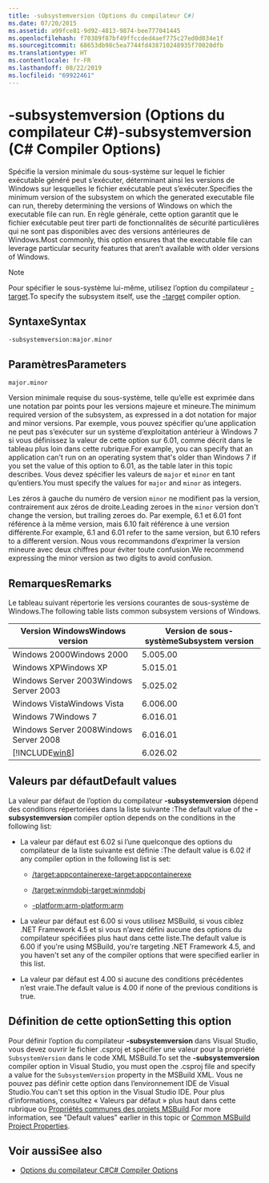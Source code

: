```yaml
---
title: -subsystemversion (Options du compilateur C#)
ms.date: 07/20/2015
ms.assetid: a99fce81-9d92-4813-9874-bee777041445
ms.openlocfilehash: f70389f87bf49ffccded4aef775c27ed0d034e1f
ms.sourcegitcommit: 68653db98c5ea7744fd438710248935f70020dfb
ms.translationtype: HT
ms.contentlocale: fr-FR
ms.lasthandoff: 08/22/2019
ms.locfileid: "69922461"
---
```

# <a name="-subsystemversion-c-compiler-options"></a><span data-ttu-id="acdc9-102">-subsystemversion (Options du compilateur C#)</span><span class="sxs-lookup"><span data-stu-id="acdc9-102">-subsystemversion (C# Compiler Options)</span></span>

<span data-ttu-id="acdc9-103">Spécifie la version minimale du sous-système sur lequel le fichier exécutable généré peut s’exécuter, déterminant ainsi les versions de Windows sur lesquelles le fichier exécutable peut s’exécuter.</span><span class="sxs-lookup"><span data-stu-id="acdc9-103">Specifies the minimum version of the subsystem on which the generated executable file can run, thereby determining the versions of Windows on which the executable file can run.</span></span> <span data-ttu-id="acdc9-104">En règle générale, cette option garantit que le fichier exécutable peut tirer parti de fonctionnalités de sécurité particulières qui ne sont pas disponibles avec des versions antérieures de Windows.</span><span class="sxs-lookup"><span data-stu-id="acdc9-104">Most commonly, this option ensures that the executable file can leverage particular security features that aren’t available with older versions of Windows.</span></span>

> [!NOTE]
> <span data-ttu-id="acdc9-105">Pour spécifier le sous-système lui-même, utilisez l’option du compilateur [-target](./target-compiler-option.md).</span><span class="sxs-lookup"><span data-stu-id="acdc9-105">To specify the subsystem itself, use the [-target](./target-compiler-option.md) compiler option.</span></span>

## <a name="syntax"></a><span data-ttu-id="acdc9-106">Syntaxe</span><span class="sxs-lookup"><span data-stu-id="acdc9-106">Syntax</span></span>

```console
-subsystemversion:major.minor
```

## <a name="parameters"></a><span data-ttu-id="acdc9-107">Paramètres</span><span class="sxs-lookup"><span data-stu-id="acdc9-107">Parameters</span></span>

`major.minor`

<span data-ttu-id="acdc9-108">Version minimale requise du sous-système, telle qu’elle est exprimée dans une notation par points pour les versions majeure et mineure.</span><span class="sxs-lookup"><span data-stu-id="acdc9-108">The minimum required version of the subsystem, as expressed in a dot notation for major and minor versions.</span></span> <span data-ttu-id="acdc9-109">Par exemple, vous pouvez spécifier qu’une application ne peut pas s’exécuter sur un système d’exploitation antérieur à Windows 7 si vous définissez la valeur de cette option sur 6.01, comme décrit dans le tableau plus loin dans cette rubrique.</span><span class="sxs-lookup"><span data-stu-id="acdc9-109">For example, you can specify that an application can't run on an operating system that's older than Windows 7 if you set the value of this option to 6.01, as the table later in this topic describes.</span></span> <span data-ttu-id="acdc9-110">Vous devez spécifier les valeurs de `major` et `minor` en tant qu’entiers.</span><span class="sxs-lookup"><span data-stu-id="acdc9-110">You must specify the values for `major` and `minor` as integers.</span></span>

<span data-ttu-id="acdc9-111">Les zéros à gauche du numéro de version `minor` ne modifient pas la version, contrairement aux zéros de droite.</span><span class="sxs-lookup"><span data-stu-id="acdc9-111">Leading zeroes in the `minor` version don't change the version, but trailing zeroes do.</span></span> <span data-ttu-id="acdc9-112">Par exemple, 6.1 et 6.01 font référence à la même version, mais 6.10 fait référence à une version différente.</span><span class="sxs-lookup"><span data-stu-id="acdc9-112">For example, 6.1 and 6.01 refer to the same version, but 6.10 refers to a different version.</span></span> <span data-ttu-id="acdc9-113">Nous vous recommandons d’exprimer la version mineure avec deux chiffres pour éviter toute confusion.</span><span class="sxs-lookup"><span data-stu-id="acdc9-113">We recommend expressing the minor version as two digits to avoid confusion.</span></span>

## <a name="remarks"></a><span data-ttu-id="acdc9-114">Remarques</span><span class="sxs-lookup"><span data-stu-id="acdc9-114">Remarks</span></span>

<span data-ttu-id="acdc9-115">Le tableau suivant répertorie les versions courantes de sous-système de Windows.</span><span class="sxs-lookup"><span data-stu-id="acdc9-115">The following table lists common subsystem versions of Windows.</span></span>

|<span data-ttu-id="acdc9-116">Version Windows</span><span class="sxs-lookup"><span data-stu-id="acdc9-116">Windows version</span></span>|<span data-ttu-id="acdc9-117">Version de sous-système</span><span class="sxs-lookup"><span data-stu-id="acdc9-117">Subsystem version</span></span>|
|---------------------|-----------------------|
|<span data-ttu-id="acdc9-118">Windows 2000</span><span class="sxs-lookup"><span data-stu-id="acdc9-118">Windows 2000</span></span>|<span data-ttu-id="acdc9-119">5.00</span><span class="sxs-lookup"><span data-stu-id="acdc9-119">5.00</span></span>|
|<span data-ttu-id="acdc9-120">Windows XP</span><span class="sxs-lookup"><span data-stu-id="acdc9-120">Windows XP</span></span>|<span data-ttu-id="acdc9-121">5.01</span><span class="sxs-lookup"><span data-stu-id="acdc9-121">5.01</span></span>|
|<span data-ttu-id="acdc9-122">Windows Server 2003</span><span class="sxs-lookup"><span data-stu-id="acdc9-122">Windows Server 2003</span></span>|<span data-ttu-id="acdc9-123">5.02</span><span class="sxs-lookup"><span data-stu-id="acdc9-123">5.02</span></span>|
|<span data-ttu-id="acdc9-124">Windows Vista</span><span class="sxs-lookup"><span data-stu-id="acdc9-124">Windows Vista</span></span>|<span data-ttu-id="acdc9-125">6.00</span><span class="sxs-lookup"><span data-stu-id="acdc9-125">6.00</span></span>|
|<span data-ttu-id="acdc9-126">Windows 7</span><span class="sxs-lookup"><span data-stu-id="acdc9-126">Windows 7</span></span>|<span data-ttu-id="acdc9-127">6.01</span><span class="sxs-lookup"><span data-stu-id="acdc9-127">6.01</span></span>|
|<span data-ttu-id="acdc9-128">Windows Server 2008</span><span class="sxs-lookup"><span data-stu-id="acdc9-128">Windows Server 2008</span></span>|<span data-ttu-id="acdc9-129">6.01</span><span class="sxs-lookup"><span data-stu-id="acdc9-129">6.01</span></span>|
|[!INCLUDE[win8](~/includes/win8-md.md)]|<span data-ttu-id="acdc9-130">6.02</span><span class="sxs-lookup"><span data-stu-id="acdc9-130">6.02</span></span>|

## <a name="default-values"></a><span data-ttu-id="acdc9-131">Valeurs par défaut</span><span class="sxs-lookup"><span data-stu-id="acdc9-131">Default values</span></span>

<span data-ttu-id="acdc9-132">La valeur par défaut de l’option du compilateur **-subsystemversion** dépend des conditions répertoriées dans la liste suivante :</span><span class="sxs-lookup"><span data-stu-id="acdc9-132">The default value of the **-subsystemversion** compiler option depends on the conditions in the following list:</span></span>

- <span data-ttu-id="acdc9-133">La valeur par défaut est 6.02 si l’une quelconque des options du compilateur de la liste suivante est définie :</span><span class="sxs-lookup"><span data-stu-id="acdc9-133">The default value is 6.02 if any compiler option in the following list is set:</span></span>

  - [<span data-ttu-id="acdc9-134">/target:appcontainerexe</span><span class="sxs-lookup"><span data-stu-id="acdc9-134">-target:appcontainerexe</span></span>](./target-appcontainerexe-compiler-option.md)

  - [<span data-ttu-id="acdc9-135">/target:winmdobj</span><span class="sxs-lookup"><span data-stu-id="acdc9-135">-target:winmdobj</span></span>](./target-winmdobj-compiler-option.md)

  - [<span data-ttu-id="acdc9-136">-platform:arm</span><span class="sxs-lookup"><span data-stu-id="acdc9-136">-platform:arm</span></span>](./platform-compiler-option.md)

- <span data-ttu-id="acdc9-137">La valeur par défaut est 6.00 si vous utilisez MSBuild, si vous ciblez .NET Framework 4.5 et si vous n’avez défini aucune des options du compilateur spécifiées plus haut dans cette liste.</span><span class="sxs-lookup"><span data-stu-id="acdc9-137">The default value is 6.00 if you're using MSBuild, you're targeting .NET Framework 4.5, and you haven't set any of the compiler options that were specified earlier in this list.</span></span>

- <span data-ttu-id="acdc9-138">La valeur par défaut est 4.00 si aucune des conditions précédentes n’est vraie.</span><span class="sxs-lookup"><span data-stu-id="acdc9-138">The default value is 4.00 if none of the previous conditions is true.</span></span>

## <a name="setting-this-option"></a><span data-ttu-id="acdc9-139">Définition de cette option</span><span class="sxs-lookup"><span data-stu-id="acdc9-139">Setting this option</span></span>

<span data-ttu-id="acdc9-140">Pour définir l’option du compilateur **-subsystemversion** dans Visual Studio, vous devez ouvrir le fichier .csproj et spécifier une valeur pour la propriété `SubsystemVersion` dans le code XML MSBuild.</span><span class="sxs-lookup"><span data-stu-id="acdc9-140">To set the **-subsystemversion** compiler option in Visual Studio, you must open the .csproj file and specify a value for the `SubsystemVersion` property in the MSBuild XML.</span></span> <span data-ttu-id="acdc9-141">Vous ne pouvez pas définir cette option dans l’environnement IDE de Visual Studio.</span><span class="sxs-lookup"><span data-stu-id="acdc9-141">You can't set this option in the Visual Studio IDE.</span></span> <span data-ttu-id="acdc9-142">Pour plus d’informations, consultez « Valeurs par défaut » plus haut dans cette rubrique ou [Propriétés communes des projets MSBuild](/visualstudio/msbuild/common-msbuild-project-properties).</span><span class="sxs-lookup"><span data-stu-id="acdc9-142">For more information, see "Default values" earlier in this topic or [Common MSBuild Project Properties](/visualstudio/msbuild/common-msbuild-project-properties).</span></span>

## <a name="see-also"></a><span data-ttu-id="acdc9-143">Voir aussi</span><span class="sxs-lookup"><span data-stu-id="acdc9-143">See also</span></span>

- [<span data-ttu-id="acdc9-144">Options du compilateur C#</span><span class="sxs-lookup"><span data-stu-id="acdc9-144">C# Compiler Options</span></span>](./index.md)
